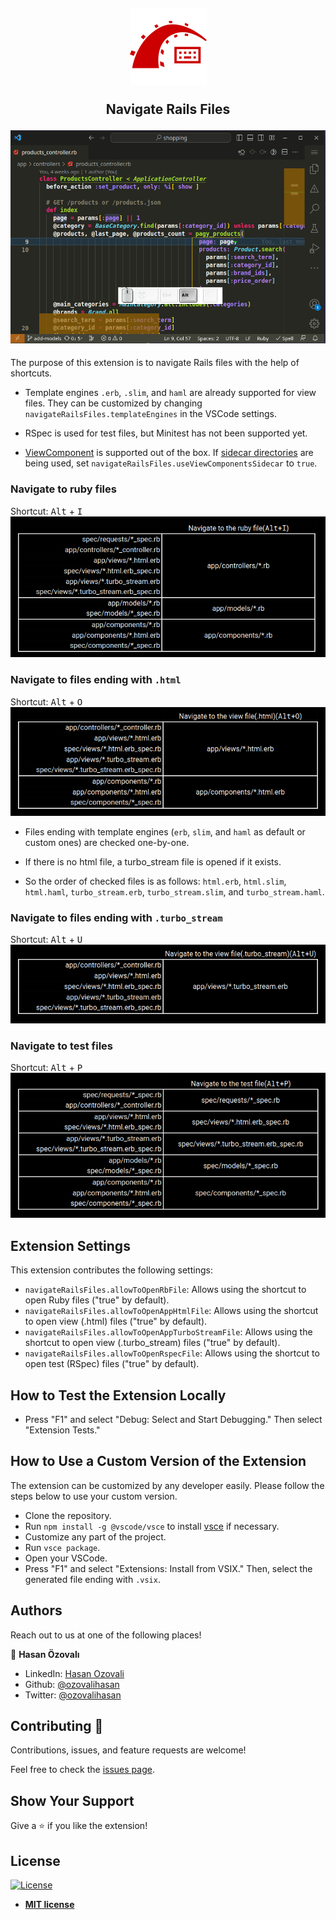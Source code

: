 <h2 align="center">
  <img src="./img/icon.png" alt="icon"> 
  
  Navigate Rails Files

  <img src="./img/project.gif" alt="project gif">
  <br>
</h2>

The purpose of this extension is to navigate Rails files with the help of shortcuts.

- Template engines `.erb`, `.slim`, and `haml` are already supported for view files. They can be customized by changing `navigateRailsFiles.templateEngines` in the VSCode settings.

- RSpec is used for test files, but Minitest has not been supported yet.

- [ViewComponent](https://viewcomponent.org/) is supported out of the box. If [sidecar directories](https://viewcomponent.org/guide/generators.html#place-the-view-in-a-sidecar-directory) are being used, set `navigateRailsFiles.useViewComponentsSidecar` to `true`.
### Navigate to ruby files
Shortcut: <kbd>Alt</kbd> + <kbd>I</kbd>
![Alt text](./img/navigate-to-ruby-file.png)

### Navigate to files ending with `.html`
Shortcut: <kbd>Alt</kbd> + <kbd>O</kbd>
![Alt text](./img/navigate-to-html-file.png)

- Files ending with template engines (`erb`, `slim`, and `haml` as default or custom ones) are checked one-by-one.

- If there is no html file, a turbo_stream file is opened if it exists.

- So the order of checked files is as follows: `html.erb`, `html.slim`, `html.haml`, `turbo_stream.erb`, `turbo_stream.slim`, and `turbo_stream.haml`.

### Navigate to files ending with `.turbo_stream`
Shortcut: <kbd>Alt</kbd> + <kbd>U</kbd>
![Alt text](./img/navigate-to-turbo-stream-file.png)

### Navigate to test files
Shortcut: <kbd>Alt</kbd> + <kbd>P</kbd>
![Alt text](./img/navigate-to-test-file.png)

## Extension Settings

This extension contributes the following settings:

* `navigateRailsFiles.allowToOpenRbFile`: Allows using the shortcut to open Ruby files ("true" by default).
* `navigateRailsFiles.allowToOpenAppHtmlFile`: Allows using the shortcut to open view (.html) files ("true" by default).
* `navigateRailsFiles.allowToOpenAppTurboStreamFile`: Allows using the shortcut to open view (.turbo_stream) files ("true" by default).
* `navigateRailsFiles.allowToOpenRspecFile`: Allows using the shortcut to open test (RSpec) files ("true" by default).

## How to Test the Extension Locally

- Press "F1" and select "Debug: Select and Start Debugging." Then select "Extension Tests."

## How to Use a Custom Version of the Extension

The extension can be customized by any developer easily. Please follow the steps below to use your custom version.

- Clone the repository.
- Run `npm install -g @vscode/vsce` to install [vsce](https://github.com/microsoft/vscode-vsce) if necessary.
- Customize any part of the project.
- Run `vsce package`.
- Open your VSCode.
- Press "F1" and select "Extensions: Install from VSIX." Then, select the generated file ending with `.vsix`.

## Authors

Reach out to us at one of the following places!

👤 **Hasan Özovalı**

- LinkedIn: [Hasan Ozovali](https://www.linkedin.com/in/hasan-ozovali/)
- Github: [@ozovalihasan](https://github.com/ozovalihasan)
- Twitter: [@ozovalihasan](https://twitter.com/ozovalihasan)

## Contributing 🤝

Contributions, issues, and feature requests are welcome!

Feel free to check the [issues page](https://github.com/ozovalihasan/navigateRailsFiles/issues).

## Show Your Support

Give a ⭐️ if you like the extension!

## License

[![License](https://img.shields.io/:license-mit-blue.svg?style=flat-square)](https://badges.mit-license.org/)

- **[MIT license](https://opensource.org/license/mit/)**

